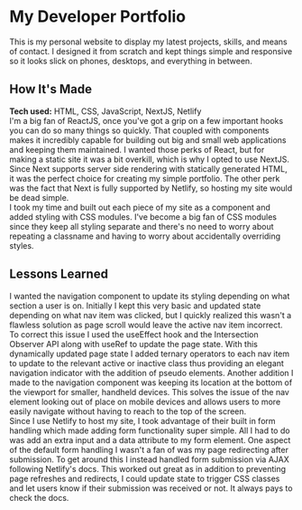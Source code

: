 
<h1>My Developer Portfolio</h1>
This is my personal website to display my latest projects, skills, and means of contact. I designed it from scratch and kept things simple and responsive so it looks slick on phones, desktops, and everything in between.

<h2>How It's Made</h2>
<b>Tech used:</b> HTML, CSS, JavaScript, NextJS, Netlify<br>
I'm a big fan of ReactJS, once you've got a grip on a few important hooks you can do so many things so quickly. That coupled with components makes it incredibly capable for building out big and small web applications and keeping them maintained. I wanted those perks of React, but for making a static site it was a bit overkill, which is why I opted to use NextJS. Since Next supports server side rendering with statically generated HTML, it was the perfect choice for creating my simple portfolio. The other perk was the fact that Next is fully supported by Netlify, so hosting my site would be dead simple.<br>
I took my time and built out each piece of my site as a component and added styling with CSS modules. I've become a big fan of CSS modules since they keep all styling separate and there's no need to worry about repeating a classname and having to worry about accidentally overriding styles.

<h2>Lessons Learned</h2>
I wanted the navigation component to update its styling depending on what section a user is on. Initially I kept this very basic and updated state depending on what nav item was clicked, but I quickly realized this wasn't a flawless solution as page scroll would leave the active nav item incorrect.
To correct this issue I used the useEffect hook and the Intersection Observer API along with useRef to update the page state. With this dynamically updated page state I added ternary operators to each nav item to update to the relevant active or inactive class thus providing an elegant navigation indicator with the addition of pseudo elements. 
Another addition I made to the navigation component was keeping its location at the bottom of the viewport for smaller, handheld devices. This solves the issue of the nav element looking out of place on mobile devices and allows users to more easily navigate without having to reach to the top of the screen.<br>
Since I use Netlify to host my site, I took advantage of their built in form handling which made adding form functionality super simple. All I had to do was add an extra input and a data attribute to my form element. One aspect of the default form handling I wasn't a fan of was my page redirecting after submission. To get around this I instead handled form submission via AJAX following Netlify's docs. This worked out great as in addition to preventing page refreshes and redirects, I could update state to trigger CSS classes and let users know if their submission was received or not. It always pays to check the docs.